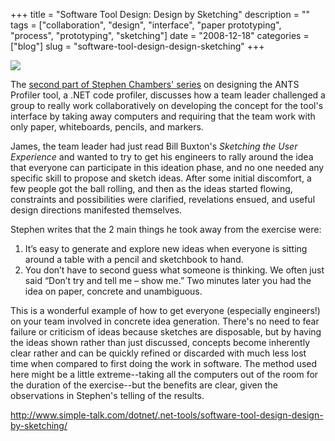 +++
title = "Software Tool Design: Design by Sketching"
description = ""
tags = ["collaboration", "design", "interface", "paper prototyping", "process", "prototyping", "sketching"]
date = "2008-12-18"
categories = ["blog"]
slug = "software-tool-design-design-sketching"
+++



  <div class="notebook-screenshot"><a href="http://www.simple-talk.com/dotnet/.net-tools/software-tool-design-design-by-sketching/"><img src="//media.konigi.com/notebook/design-by-sketching.jpg" class="notebook-image" /></a></div><p>The <a href="http://www.simple-talk.com/dotnet/.net-tools/software-tool-design-design-by-sketching/">second part of Stephen Chambers' series</a> on designing the ANTS Profiler tool, a .NET code profiler, discusses how a team leader challenged a group to really work collaboratively on developing the concept for the tool's interface by taking away computers and requiring that the team work with only paper, whiteboards, pencils, and markers.</p>
<p>James, the team leader had just read Bill Buxton's <em>Sketching the User Experience</em> and wanted to try to get his engineers to rally around the idea that everyone can participate in this ideation phase, and no one needed any specific skill to propose and sketch ideas. After some initial discomfort, a few people got the ball rolling, and then as the ideas started flowing, constraints and possibilities were clarified, revelations ensued, and useful design directions manifested themselves.</p>
<p>Stephen writes that the 2 main things he took away from the exercise were:</p>
<ol>
<li>It’s easy to generate and explore new ideas when everyone is sitting around a table with a pencil and sketchbook to hand.</li>
<li>You don’t have to second guess what someone is thinking. We often just said “Don’t try and tell me – show me.” Two minutes later you had the idea on paper, concrete and unambiguous. </li>
</ol>
<p>This is a wonderful example of how to get everyone (especially engineers!) on your team involved in concrete idea generation. There's no need to fear failure or criticism of ideas because sketches are disposable, but by having the ideas shown rather than just discussed, concepts become inherently clear rather and can be quickly refined or discarded with much less lost time when compared to first doing the work in software. The method used here might be a little extreme--taking all the computers out of the room for the duration of the exercise--but the benefits are clear, given the observations in Stephen's telling of the results.</p>
    
  <a href="http://www.simple-talk.com/dotnet/.net-tools/software-tool-design-design-by-sketching/">http://www.simple-talk.com/dotnet/.net-tools/software-tool-design-design-by-sketching/</a>
